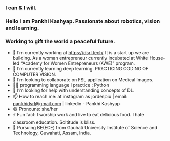 ### I can & I will. 
### Hello I am Pankhi Kashyap. Passionate about robotics, vision and learning. 
### Working to gift the world a peaceful future. 

- 🔭 I’m currently working at https://dsrl.tech/ It is a start up we are building. As a woman entrepreneur currently incubated at White House-led “Academy for Women Entrepreneurs (AWE)” program. 
- 🌱 I’m currently learning deep learning. PRACTICING CODING OF COMPUTER VISION.
- 👯 I’m looking to collaborate on FSL application on Medical Images. 
- 👩‍💻 programming language I practice : Python
- 🤔 I’m looking for help with understanding concepts of DL.
- 📫 How to reach me: at instagram as jordenpiu | email: pankhidsrl@gmail.com | linkedin - Pankhi Kashyap
- 😄 Pronouns: she/her
- ⚡ Fun fact: I worship work and live to eat delicious food. I hate classroom education. Soltitude is bliss. 
- 🌈 Pursuing BE(ECE) from Gauhati University Institute of Science and Technology, Guwahati, Assam, India. 




